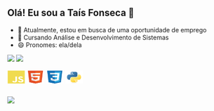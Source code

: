 ## Olá! Eu sou a Taís Fonseca 👋

- 🔭 Atualmente, estou em busca de uma oportunidade de emprego
- 🌱 Cursando Análise e Desenvolvimento de Sistemas
- 😄 Pronomes: ela/dela

<div>
  <img height="180em" src="https://github-readme-stats.vercel.app/api?username=taisfonsec&show_icons=true&theme=tokyonight">
  <img height="180em" src="https://github-readme-stats.vercel.app/api/top-langs/?username=taisfonsec&layout=compact&theme=tokyonight">
</div>


<div style="display: inline_block"><br>
  <img align="center" alt="Rafa-Js" height="30" width="40" src="https://raw.githubusercontent.com/devicons/devicon/master/icons/javascript/javascript-plain.svg">
  <img align="center" alt="Rafa-HTML" height="30" width="40" src="https://raw.githubusercontent.com/devicons/devicon/master/icons/html5/html5-original.svg">
  <img align="center" alt="Rafa-CSS" height="30" width="40" src="https://raw.githubusercontent.com/devicons/devicon/master/icons/css3/css3-original.svg">
  <img align="center" alt="Rafa-Python" height="30" width="40" src="https://raw.githubusercontent.com/devicons/devicon/master/icons/python/python-original.svg">
</div>
  
  ##
 
<div> 
  <a href="www.linkedin.com/in/taís-fonseca-b93bb8260" target="_blank"><img src="https://img.shields.io/badge/-LinkedIn-%230077B5?style=for-the-badge&logo=linkedin&logoColor=white" target="_blank"></a> 
</div>
